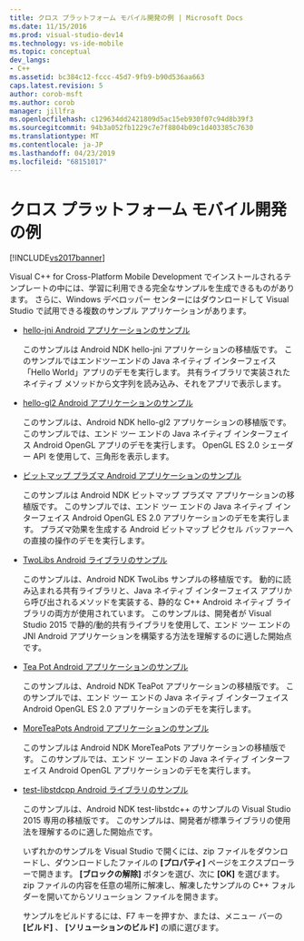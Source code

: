```yaml
---
title: クロス プラットフォーム モバイル開発の例 | Microsoft Docs
ms.date: 11/15/2016
ms.prod: visual-studio-dev14
ms.technology: vs-ide-mobile
ms.topic: conceptual
dev_langs:
- C++
ms.assetid: bc384c12-fccc-45d7-9fb9-b90d536aa663
caps.latest.revision: 5
author: corob-msft
ms.author: corob
manager: jillfra
ms.openlocfilehash: c129634dd2421809d5ac15eb930f07c94d8b39f3
ms.sourcegitcommit: 94b3a052fb1229c7e7f8804b09c1d403385c7630
ms.translationtype: MT
ms.contentlocale: ja-JP
ms.lasthandoff: 04/23/2019
ms.locfileid: "68151017"
---
```

# <a name="cross-platform-mobile-development-examples"></a>クロス プラットフォーム モバイル開発の例
[!INCLUDE[vs2017banner](../includes/vs2017banner.md)]

Visual C++ for Cross-Platform Mobile Development でインストールされるテンプレートの中には、学習に利用できる完全なサンプルを生成できるものがあります。 さらに、Windows デベロッパー センターにはダウンロードして Visual Studio で試用できる複数のサンプル アプリケーションがあります。  
  
- [hello-jni Android アプリケーションのサンプル](https://code.msdn.microsoft.com/hello-jni-Android-790ab73d)  
  
   このサンプルは Android NDK hello-jni アプリケーションの移植版です。 このサンプルではエンドツーエンドの Java ネイティブ インターフェイス「Hello World」アプリのデモを実行します。 共有ライブラリで実装されたネイティブ メソッドから文字列を読み込み、それをアプリで表示します。  
  
- [hello-gl2 Android アプリケーションのサンプル](https://code.msdn.microsoft.com/hello-gl2-Android-3b61896c)  
  
   このサンプルは、Android NDK hello-gl2 アプリケーションの移植版です。 このサンプルでは、エンド ツー エンドの Java ネイティブ インターフェイス Android OpenGL アプリのデモを実行します。 OpenGL ES 2.0 シェーダー API を使用して、三角形を表示します。  
  
- [ビットマップ プラズマ Android アプリケーションのサンプル](https://code.msdn.microsoft.com/Bitmap-Plasma-Android-77ae296a)  
  
   このサンプルは Android NDK ビットマップ プラズマ アプリケーションの移植版です。 このサンプルでは、エンド ツー エンドの Java ネイティブ インターフェイス Android OpenGL ES 2.0 アプリケーションのデモを実行します。 プラズマ効果を生成する Android ビットマップ ピクセル バッファーへの直接の操作のデモを実行します。  
  
- [TwoLibs Android ライブラリのサンプル](https://code.msdn.microsoft.com/TwoLibs-Android-Library-6396e5c4)  
  
   このサンプルは、Android NDK TwoLibs サンプルの移植版です。 動的に読み込まれる共有ライブラリと、Java ネイティブ インターフェイス アプリから呼び出されるメソッドを実装する、静的な C++ Android ネイティブ ライブラリの両方が使用されています。 このサンプルは、開発者が Visual Studio 2015 で静的/動的共有ライブラリを使用して、エンド ツー エンドの JNI Android アプリケーションを構築する方法を理解するのに適した開始点です。  
  
- [Tea Pot Android アプリケーションのサンプル](https://code.msdn.microsoft.com/Tea-Pot-Android-Application-e7c05d73)  
  
   このサンプルは、Android NDK TeaPot アプリケーションの移植版です。 このサンプルでは、エンド ツー エンドの Java ネイティブ インターフェイス Android OpenGL ES 2.0 アプリケーションのデモを実行します。  
  
- [MoreTeaPots Android アプリケーションのサンプル](https://code.msdn.microsoft.com/MoreTeaPots-Android-a9bd8549)  
  
   このサンプルは Android NDK MoreTeaPots アプリケーションの移植版です。 このサンプルでは、エンド ツー エンドの Java ネイティブ インターフェイス Android OpenGL アプリケーションのデモを実行します。  
  
- [test-libstdcpp Android ライブラリのサンプル](https://code.msdn.microsoft.com/test-libstdcpp-Android-00b548f5)  
  
   このサンプルは、Android NDK test-libstdc++ のサンプルの Visual Studio 2015 専用の移植版です。 このサンプルは、開発者が標準ライブラリの使用法を理解するのに適した開始点です。  
  
  いずれかのサンプルを Visual Studio で開くには、zip ファイルをダウンロードし、ダウンロードしたファイルの **[プロパティ]** ページをエクスプローラーで開きます。 **[ブロックの解除]** ボタンを選び、次に **[OK]** を選びます。 zip ファイルの内容を任意の場所に解凍し、解凍したサンプルの C++ フォルダーを開いてからソリューション ファイルを開きます。  
  
  サンプルをビルドするには、F7 キーを押すか、または、メニュー バーの **[ビルド]** 、 **[ソリューションのビルド]** の順に選びます。
